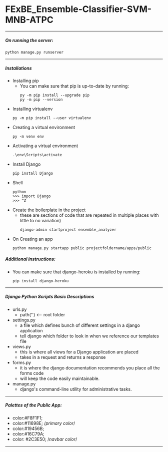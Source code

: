 <!-- 
    This module is intended for other people to read for them to know the important
    information about the project 

    # Author            : Group 4
    # Calling Sequence  : N/A
    # Date Written      : October 5, 2021
    # Date Revised      : December 9, 2021
    # Purpose           : Give instructions and information about the project
-->

# FExBE_Ensemble-Classifier-SVM-MNB-ATPC
-----------------------------
##### On running the server: 
   ```
   python manage.py runserver
   ```
-----------------------------
##### Installations
* Installing pip
   * You can make sure that pip is up-to-date by running:
      ```
      py -m pip install --upgrade pip
      py -m pip --version
      ```
* Installing virtualenv
   ```
   py -m pip install --user virtualenv
   ```
* Creating a virtual environment
   ```
   py -m venv env
   ```
* Activating a virtual environment
   ```
   .\env\Scripts\activate
   ```
* Install Django
   ```
   pip install Django
   ```
* Shell
   ```
   python
   >>> import Django
   >>> ^Z
   ```
* Create the boilerplate in the project 
   * these are sections of code that are repeated in multiple places with little to no variation)
      ```
      django-admin startproject ensemble_analyzer
      ```
* On Creating an app
   ```
   python manage.py startapp public projectfoldername/apps/public
   ```
##### Additional instructions:
  * You can make sure that django-heroku is installed by running:
      ```
      pip install django-heroku
      ```
-----------------------------
##### Django Python Scripts Basic Descriptions

* urls.py
   * path('') <-- root folder
* settings.py
   * a file which defines bunch of different settings in a django application
   * tell django which folder to look in when we reference our templates file
* views.py
   * this is where all views for a Django application are placed
   * takes in a request and returns a response
* forms.py
   * it is where the django documentation recommends you place all the forms code
   * will keep the code easily maintainable.
* manage.py
   * django's command-line utility for administrative tasks.
-----------------------------
##### Palettes of the Public App:
   * color:#F8F1F1;
   * color:#11698E; /*primary color*/
   * color:#19456B;
   * color:#16C79A;
   * color: #2C3E50; /*navbar color*/
-----------------------------

